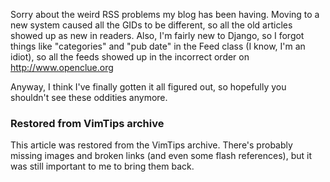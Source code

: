 <!-- :metadata:

title: Feed Problems
tags: Miscellaneous, Django
published: 2007-11-06T16:30:01-0700
summary:

Sorry about the weird RSS problems my blog has been having.

-->

Sorry about the weird RSS problems my blog has been having.  Moving to a new
system caused all the GIDs to be different, so all the old articles showed up
as new in readers.  Also, I'm fairly new to Django, so I forgot things like
"categories" and "pub date" in the Feed class (I know, I'm an idiot), so all
the feeds showed up in the incorrect order on http://www.openclue.org

Anyway, I think I've finally gotten it all figured out, so hopefully you
shouldn't see these oddities anymore.

<div class="restored-from-archive">
  <h3>Restored from VimTips archive</h3>
  <p>
  This article was restored from the VimTips archive. There's probably
  missing images and broken links (and even some flash references), but it
  was still important to me to bring them back.
  </p>
</div>
